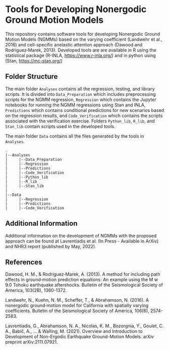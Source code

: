 # Tools for Developing Nonergodic Ground Motion Models

This repository contains software tools for developing Nonergodic Ground Motion Models (NGMMs) based on the varying coefficient (Landwehr et al., 2016) and cell-specific anelastic attention approach (Dawood and Rodriguez‐Marek, 2013). 
Developed tools are are available in R using the statistical package (R-INLA, https://www.r-inla.org/) and in python using (Stan, https://mc-stan.org/)

## Folder Structure
The main folder ``Analyses`` contains all the regression, testing, and library scripts. 
It is divided into ``Data_Preparation`` which includes preprocessing scripts for the NGMM regression, ``Regression`` which contains the Jupyter notebooks for running the NGMM regressions using Stan and INLA, ``Predictions`` which contains conditional predictions for new scenarios based on the regression results, and ``Code_Verification`` which contains the scripts associated with the verification exercise. 
Folders ``Python_lib``, ``R_lib``, and ``Stan_lib`` contain scripts used in the developed tools.

The main folder ``Data`` contains all the files generated by the tools in ``Analyses``.

    .
    |--Analyses
    |     |--Data_Preparation
    |     |--Regression
    |     |--Predictions
    |     |--Code_Verification
    |     |--Python_lib
    |     |--R_lib
    |     |--Stan_lib
    |
    |--Data
    |     |--Regression
    |     |--Predictions
    |     |--Code_Verification

## Additional Information
Additional information on the development of NGMMs with the proposed approach can be found at Lavrentiadis et al. (In Press - Available in ArXiv) and NHR3 report (published by May, 2022).

## References
Dawood, H. M., & Rodriguez‐Marek, A. (2013). A method for including path effects in ground‐motion prediction equations: An example using the M w 9.0 Tohoku earthquake aftershocks. Bulletin of the Seismological Society of America, 103(2B), 1360-1372.

Landwehr, N., Kuehn, N. M., Scheffer, T., & Abrahamson, N. (2016). A nonergodic ground‐motion model for California with spatially varying coefficients. Bulletin of the Seismological Society of America, 106(6), 2574-2583.

Lavrentiadis, G., Abrahamson, N. A., Nicolas, K. M., Bozorgnia, Y., Goulet, C. A., Babič, A., ... & Walling, M. (2021). Overview and Introduction to Development of Non-Ergodic Earthquake Ground-Motion Models. arXiv preprint arXiv:2111.07921.
